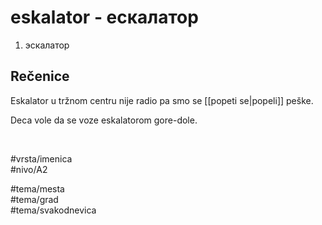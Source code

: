 # eskalator - ескалатор

1. эскалатор

## Rečenice

Eskalator u tržnom centru nije radio pa smo se [[popeti se|popeli]] peške.

Deca vole da se voze eskalatorom gore-dole.

<br>

#vrsta/imenica  
#nivo/A2  

#tema/mesta  
#tema/grad  
#tema/svakodnevica  
